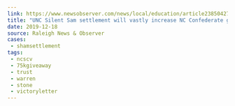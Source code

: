 ```yaml
---
link: https://www.newsobserver.com/news/local/education/article238504278.html
title: "UNC Silent Sam settlement will vastly increase NC Confederate group’s finances"
date: 2019-12-18
source: Raleigh News & Observer
cases:
 - shamsettlement
tags:
 - ncscv
 - 75kgiveaway
 - trust
 - warren
 - stone
 - victoryletter
---
```

